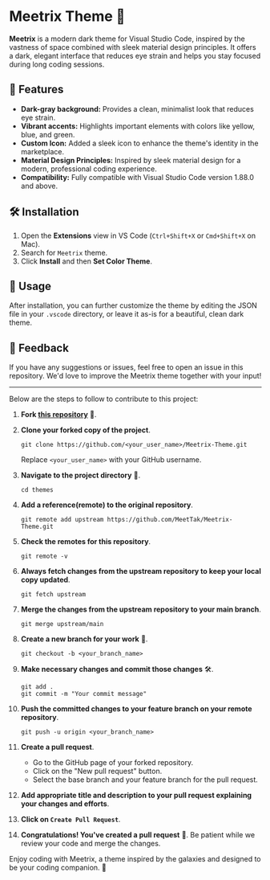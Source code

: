 # Meetrix Theme 🌌

**Meetrix** is a modern dark theme for Visual Studio Code, inspired by the vastness of space combined with sleek material design principles. It offers a dark, elegant interface that reduces eye strain and helps you stay focused during long coding sessions.

## 🎨 Features
- **Dark-gray background:** Provides a clean, minimalist look that reduces eye strain.
- **Vibrant accents:** Highlights important elements with colors like yellow, blue, and green.
- **Custom Icon:** Added a sleek icon to enhance the theme's identity in the marketplace.
- **Material Design Principles:** Inspired by sleek material design for a modern, professional coding experience.
- **Compatibility:** Fully compatible with Visual Studio Code version 1.88.0 and above.

## 🛠 Installation
1. Open the **Extensions** view in VS Code (`Ctrl+Shift+X` or `Cmd+Shift+X` on Mac).
2. Search for `Meetrix` theme.
3. Click **Install** and then **Set Color Theme**.

## 🚀 Usage
After installation, you can further customize the theme by editing the JSON file in your `.vscode` directory, or leave it as-is for a beautiful, clean dark theme.

## 💬 Feedback
If you have any suggestions or issues, feel free to open an issue in this repository. We'd love to improve the Meetrix theme together with your input!

---

Below are the steps to follow to contribute to this project:

1. **Fork [this repository](https://github.com/MeetTak/Meetrix-Theme.git)** 🍴.

2. **Clone your forked copy of the project**.
   ```shell
   git clone https://github.com/<your_user_name>/Meetrix-Theme.git
   ```
   Replace `<your_user_name>` with your GitHub username.

3. **Navigate to the project directory** 📁.
   ```shell
   cd themes
   ```

4. **Add a reference(remote) to the original repository**.
   ```shell
   git remote add upstream https://github.com/MeetTak/Meetrix-Theme.git
   ```

5. **Check the remotes for this repository**.
   ```shell
   git remote -v
   ```

6. **Always fetch changes from the upstream repository to keep your local copy updated**.
   ```shell
   git fetch upstream
   ```

7. **Merge the changes from the upstream repository to your main branch**.
   ```shell
   git merge upstream/main
   ```

8. **Create a new branch for your work** 🌿.
   ```shell
   git checkout -b <your_branch_name>
   ```

9. **Make necessary changes and commit those changes** 🛠️.
   ```shell
   git add .
   git commit -m "Your commit message"
   ```

10. **Push the committed changes to your feature branch on your remote repository**.
    ```shell
    git push -u origin <your_branch_name>
    ```

11. **Create a pull request**.
    - Go to the GitHub page of your forked repository.
    - Click on the "New pull request" button.
    - Select the base branch and your feature branch for the pull request.

12. **Add appropriate title and description to your pull request explaining your changes and efforts**.

13. **Click on `Create Pull Request`**.

14. **Congratulations! You've created a pull request** 🎉. Be patient while we review your code and merge the changes.

Enjoy coding with Meetrix, a theme inspired by the galaxies and designed to be your coding companion. 🌠
